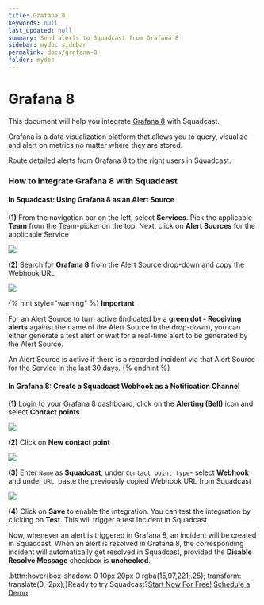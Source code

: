 ```yaml
---
title: Grafana 8
keywords: null
last_updated: null
summary: Send alerts to Squadcast from Grafana 8
sidebar: mydoc_sidebar
permalink: docs/grafana-8
folder: mydoc
---
```


# Grafana 8

This document will help you integrate [Grafana 8](https://grafana.com/docs/grafana/latest/whatsnew/whats-new-in-v8-0/) with Squadcast.

Grafana is a data visualization platform that allows you to query, visualize and alert on metrics no matter where they are stored.

Route detailed alerts from Grafana 8 to the right users in Squadcast.

### How to integrate Grafana 8 with Squadcast

#### In Squadcast: Using Grafana 8 as an Alert Source

**(1)** From the navigation bar on the left, select **Services**. Pick the applicable **Team** from the Team-picker on the top. Next, click on **Alert Sources** for the applicable Service

![](../../.gitbook/assets/alert\_source\_1.png)

**(2)** Search for **Grafana 8** from the Alert Source drop-down and copy the Webhook URL

![](<../../.gitbook/assets/grafana\_v8\_1 2.png>)

{% hint style="warning" %}
**Important**

For an Alert Source to turn active (indicated by a **green dot - Receiving alerts** against the name of the Alert Source in the drop-down), you can either generate a test alert or wait for a real-time alert to be generated by the Alert Source.

An Alert Source is active if there is a recorded incident via that Alert Source for the Service in the last 30 days.
{% endhint %}

#### In Grafana 8: Create a Squadcast Webhook as a Notification Channel

**(1)** Login to your Grafana 8 dashboard, click on the **Alerting (Bell)** icon and select **Contact points**

![](<../../.gitbook/assets/grafana\_v8\_2 2.png>)

**(2)** Click on **New contact point**

![](<../../.gitbook/assets/grafana\_v8\_3 2.png>)

**(3)** Enter `Name` as **Squadcast**, under `Contact point type`- select **Webhook** and under `URL`, paste the previously copied Webhook URL from Squadcast

![](<../../.gitbook/assets/grafana\_v8\_4 2.png>)

**(4)** Click on **Save** to enable the integration. You can test the integration by clicking on **Test**. This will trigger a test incident in Squadcast

Now, whenever an alert is triggered in Grafana 8, an incident will be created in Squadcast. When an alert is resolved in Grafana 8, the corresponding incident will automatically get resolved in Squadcast, provided the **Disable Resolve Message** checkbox is **unchecked**.

.btttn:hover{box-shadow: 0 10px 20px 0 rgba(15,97,221,.25); transform: translate(0,-2px);}Ready to try Squadcast?[Start Now For Free!](https://app.squadcast.com/register) [Schedule a Demo](https://calendly.com/renuka-squadcast/30min)

